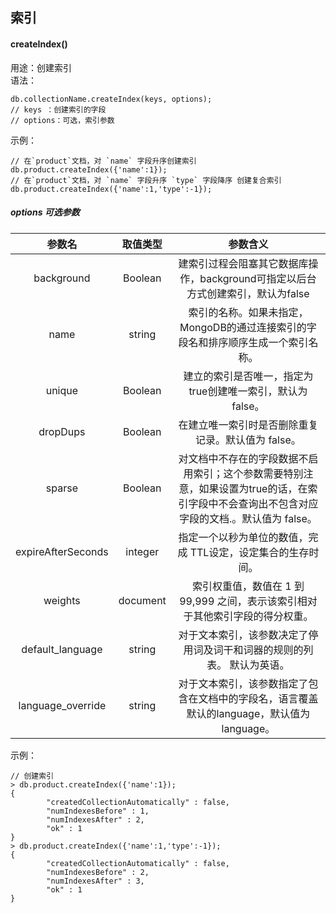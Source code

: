 ## 索引
#### createIndex() 
用途：创建索引                 
语法：
```
db.collectionName.createIndex(keys, options);
// keys ：创建索引的字段
// options：可选，索引参数
```
示例：
```
// 在`product`文档，对 `name` 字段升序创建索引
db.product.createIndex({'name':1});
// 在`product`文档，对 `name` 字段升序 `type` 字段降序 创建复合索引
db.product.createIndex({'name':1,'type':-1});
```
##### options 可选参数
|参数名|取值类型|参数含义|
|:--:|:--:|:--:|
|background|Boolean|建索引过程会阻塞其它数据库操作，background可指定以后台方式创建索引，默认为false|
|name|string|索引的名称。如果未指定，MongoDB的通过连接索引的字段名和排序顺序生成一个索引名称。|
|unique|Boolean|建立的索引是否唯一，指定为true创建唯一索引，默认为false。|
|dropDups|Boolean|在建立唯一索引时是否删除重复记录。默认值为 false。|
|sparse|Boolean|对文档中不存在的字段数据不启用索引；这个参数需要特别注意，如果设置为true的话，在索引字段中不会查询出不包含对应字段的文档.。默认值为 false。|
|expireAfterSeconds|integer|指定一个以秒为单位的数值，完成 TTL设定，设定集合的生存时间。|
|weights|document|索引权重值，数值在 1 到 99,999 之间，表示该索引相对于其他索引字段的得分权重。|
|default_language|string|对于文本索引，该参数决定了停用词及词干和词器的规则的列表。 默认为英语。|
|language_override|string|对于文本索引，该参数指定了包含在文档中的字段名，语言覆盖默认的language，默认值为 language。|

示例：
```
// 创建索引
> db.product.createIndex({'name':1});
{
        "createdCollectionAutomatically" : false,
        "numIndexesBefore" : 1,
        "numIndexesAfter" : 2,
        "ok" : 1
}
> db.product.createIndex({'name':1,'type':-1});
{
        "createdCollectionAutomatically" : false,
        "numIndexesBefore" : 2,
        "numIndexesAfter" : 3,
        "ok" : 1
}
```